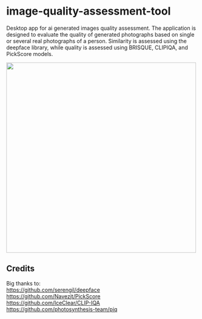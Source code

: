 # image-quality-assessment-tool

Desktop app for ai generated images quality assessment. 
The application is designed to evaluate the quality of generated photographs based on single or several real photographs of a person. 
Similarity is assessed using the deepface library, while quality is assessed using BRISQUE, CLIPIQA, and PickScore models.

<img src="https://private-user-images.githubusercontent.com/102902511/314089650-3281f6b3-f58c-4deb-a060-138a6d856fd5.png?jwt=eyJhbGciOiJIUzI1NiIsInR5cCI6IkpXVCJ9.eyJpc3MiOiJnaXRodWIuY29tIiwiYXVkIjoicmF3LmdpdGh1YnVzZXJjb250ZW50LmNvbSIsImtleSI6ImtleTUiLCJleHAiOjE3MTA4NTc4OTAsIm5iZiI6MTcxMDg1NzU5MCwicGF0aCI6Ii8xMDI5MDI1MTEvMzE0MDg5NjUwLTMyODFmNmIzLWY1OGMtNGRlYi1hMDYwLTEzOGE2ZDg1NmZkNS5wbmc_WC1BbXotQWxnb3JpdGhtPUFXUzQtSE1BQy1TSEEyNTYmWC1BbXotQ3JlZGVudGlhbD1BS0lBVkNPRFlMU0E1M1BRSzRaQSUyRjIwMjQwMzE5JTJGdXMtZWFzdC0xJTJGczMlMkZhd3M0X3JlcXVlc3QmWC1BbXotRGF0ZT0yMDI0MDMxOVQxNDEzMTBaJlgtQW16LUV4cGlyZXM9MzAwJlgtQW16LVNpZ25hdHVyZT1iZjYzYzU0NTk2YzBkNjk1MmYzNmY3NDhhYjU5MzhiMzMwYmE1MDI4NjYzMzRlNWRkMjI5M2QyZmRiY2E0OTQ5JlgtQW16LVNpZ25lZEhlYWRlcnM9aG9zdCZhY3Rvcl9pZD0wJmtleV9pZD0wJnJlcG9faWQ9MCJ9.9gjSwOj64sioFysE9huYWHm2W2_s8Fp76Yrrp5dmYGU" width="500" />

## Credits 

Big thanks to: \
https://github.com/serengil/deepface \
https://github.com/Navezjt/PickScore \
https://github.com/IceClear/CLIP-IQA \
https://github.com/photosynthesis-team/piq 
